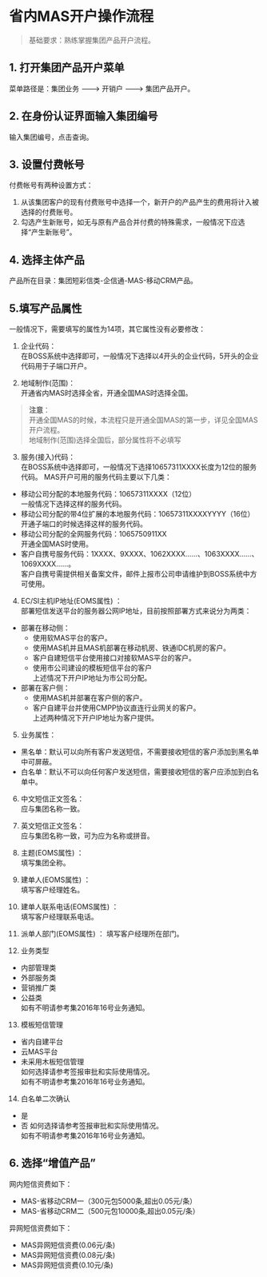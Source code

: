 # 省内MAS开户操作流程  
> 基础要求：熟练掌握集团产品开户流程。  

## 1. 打开集团产品开户菜单
菜单路径是：集团业务 ---> 开销户 ---> 集团产品开户。  

## 2. 在身份认证界面输入集团编号  
输入集团编号，点击查询。  

## 3. 设置付费帐号  
付费帐号有两种设置方式：  
1. 从该集团客户的现有付费账号中选择一个，新开户的产品产生的费用将计入被选择的付费账号。  
2. 勾选产生新账号，如无与原有产品合并付费的特殊需求，一般情况下应选择“产生新账号”。  

## 4. 选择主体产品
产品所在目录：集团短彩信类-企信通-MAS-移动CRM产品。  

## 5.填写产品属性  
一般情况下，需要填写的属性为14项，其它属性没有必要修改：

1. 企业代码：  
在BOSS系统中选择即可，一般情况下选择以4开头的企业代码，5开头的企业代码用于子端口开户。  

2. 地域制作(范围)：  
开通省内MAS时选择全省，开通全国MAS时选择全国。
> **注意**：  
开通全国MAS的时候，本流程只是开通全国MAS的第一步，详见全国MAS开户流程。  
地域制作(范围)选择全国后，部分属性将不必填写

3. 服务(接入)代码：  
在BOSS系统中选择即可，一般情况下选择10657311XXXX长度为12位的服务代码。 MAS开户可用的服务代码主要以下几类：  
  * 移动公司分配的本地服务代码：10657311XXXX（12位）  
  一般情况下选择这样的服务代码。
  * 移动公司分配的带4位扩展的本地服务代码：10657311XXXXYYYY（16位）  
  开通子端口的时候选择这样的服务代码。
  * 移动公司分配的全网服务代码：1065750911XX  
  开通全国MAS时使用。  
  * 客户自携号服务代码：1XXXX、9XXXX、1062XXXX……、1063XXXX……、1069XXXX……。  
  客户自携号需提供相关备案文件，邮件上报市公司申请维护到BOSS系统中方可使用。  

4. EC/SI主机IP地址(EOMS属性) ：  
部署短信发送平台的服务器公网IP地址，目前按照部署方式来说分为两类：
  * 部署在移动侧：  
    * 使用软MAS平台的客户。  
    * 使用MAS机并且MAS机部署在移动机房、铁通IDC机房的客户。  
    * 客户自建短信平台使用接口对接软MAS平台的客户。
    * 使用市公司建设的模板短信平台的客户  
    上述情况下开户IP地址为市公司分配。  
  * 部署在客户侧：  
    * 使用MAS机并部署在客户侧的客户。
    * 客户自建平台并使用CMPP协议直连行业网关的客户。  
    上述两种情况下开户IP地址为客户提供。  

5. 业务属性：  
  * 黑名单：默认可以向所有客户发送短信，不需要接收短信的客户添加到黑名单中可屏蔽。
  * 白名单：默认不可以向任何客户发送短信，需要接收短信的客户应添加到白名单中。  

6. 中文短信正文签名：  
应与集团名称一致。  

7. 英文短信正文签名：  
应与集团名称一致，可为应为名称或拼音。  

8. 主题(EOMS属性) ：  
填写集团全称。  

9. 建单人(EOMS属性) ：  
填写客户经理姓名。  

10. 建单人联系电话(EOMS属性) ：  
填写客户经理联系电话。  

11. 派单人部门(EOMS属性) ：
填写客户经理所在部门。

12. 业务类型  
  * 内部管理类  
  * 外部服务类  
  * 营销推广类  
  * 公益类  
  如有不明请参考集2016年16号业务通知。  

13. 模板短信管理
  * 省内自建平台
  * 云MAS平台
  * 未采用木板短信管理  
  如何选择请参考签报审批和实际使用情况。  
  如有不明请参考集2016年16号业务通知。  

14. 白名单二次确认
  * 是  
  * 否
  如何选择请参考签报审批和实际使用情况。    
  如有不明请参考集2016年16号业务通知。  

## 6. 选择“增值产品”  
网内短信资费如下：  
* MAS-省移动CRM一（300元包5000条,超出0.05元/条）
* MAS-省移动CRM二（500元包10000条,超出0.05元/条）  

异网短信资费如下：
* MAS异网短信资费(0.06元/条)  
* MAS异网短信资费(0.08元/条)  
* MAS异网短信资费(0.10元/条)  
